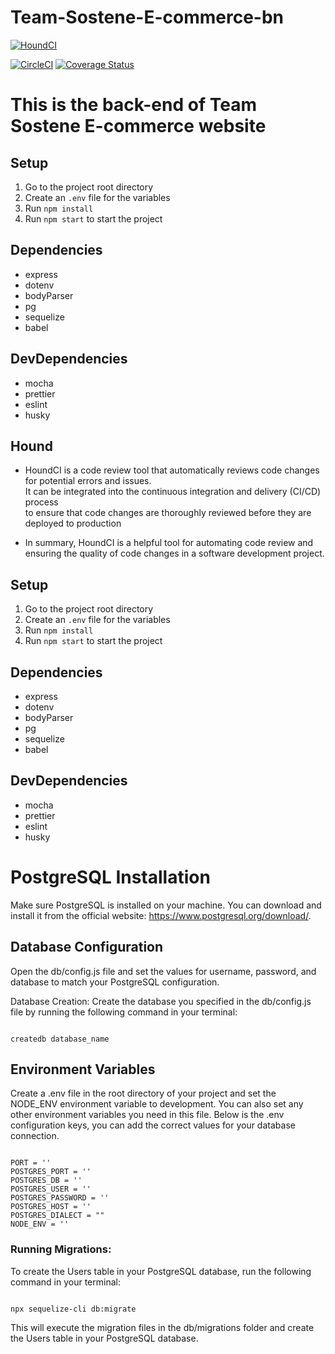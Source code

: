 # Team-Sostene-E-commerce-bn

[![HoundCI](https://img.shields.io/badge/style--blue.svg?label=HoundCI&logo=eslint&style=flat)](https://houndci.com)

[![CircleCI](https://dl.circleci.com/status-badge/img/gh/atlp-rwanda/Team-Sostene-E-commerce-bn/tree/develop.svg?style=svg)](https://dl.circleci.com/status-badge/redirect/gh/atlp-rwanda/Team-Sostene-E-commerce-bn/tree/develop) [![Coverage Status](https://coveralls.io/repos/github/atlp-rwanda/Team-Sostene-E-commerce-bn/badge.svg?branch=ch-integrate-circleci-184651054)](https://coveralls.io/github/atlp-rwanda/Team-Sostene-E-commerce-bn?branch=ch-integrate-circleci-184651054)

# This is the back-end of Team Sostene E-commerce website

## Setup

1. Go to the project root directory
2. Create an `.env` file for the variables
3. Run `npm install`
5. Run `npm start` to start the project

## Dependencies
- express
- dotenv
- bodyParser
- pg
- sequelize
- babel

## DevDependencies
- mocha
- prettier
- eslint
- husky

## Hound 
- HoundCI is a code review tool that automatically reviews code changes for potential errors and issues.<br>It can be integrated into the continuous integration and delivery (CI/CD) process <br> to ensure that code changes are thoroughly reviewed before they are deployed to production

- In summary, HoundCI is a helpful tool for automating code review and ensuring the quality of code changes in a software development project.

## Setup

1. Go to the project root directory
2. Create an `.env` file for the variables
3. Run `npm install`
5. Run `npm start` to start the project

## Dependencies
- express
- dotenv
- bodyParser
- pg
- sequelize
- babel

## DevDependencies
- mocha
- prettier
- eslint
- husky

# PostgreSQL Installation

Make sure PostgreSQL is installed on your machine. You can download and install it from the official website: https://www.postgresql.org/download/.

## Database Configuration

Open the db/config.js file and set the values for username, password, and database to match your PostgreSQL configuration.

Database Creation: Create the database you specified in the db/config.js file by running the following command in your terminal:
```

createdb database_name

```
## Environment Variables

Create a .env file in the root directory of your project and set the NODE_ENV environment variable to development. You can also set any other environment variables you need in this file. Below is the .env configuration keys, you can add the correct values for your database connection.
```

PORT = ''
POSTGRES_PORT = ''
POSTGRES_DB = ''
POSTGRES_USER = ''
POSTGRES_PASSWORD = ''
POSTGRES_HOST = ''
POSTGRES_DIALECT = ""
NODE_ENV = ''

```

### Running Migrations:

To create the Users table in your PostgreSQL database, run the following command in your terminal:
```

npx sequelize-cli db:migrate

```
This will execute the migration files in the db/migrations folder and create the Users table in your PostgreSQL database.
